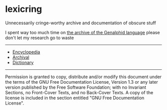 # lexicring
Unnecessarily cringe-worthy archive and documentation of obscure stuff

I spent way too much time on [the archive of the Genalphid language](/archival/languages/genalphid-language.md) please don't let my research go to waste

---

* [Encyclopedia](/wiki)
* [Archival](/archival)
* [Dictionary](/dict)

---

Permission is granted to copy, distribute and/or modify this document under the terms of the GNU Free Documentation License, Version 1.3 or any later version published by the Free Software Foundation; with no Invariant Sections, no Front-Cover Texts, and no Back-Cover Texts. A copy of the license is included in the section entitled "GNU Free Documentation License".
